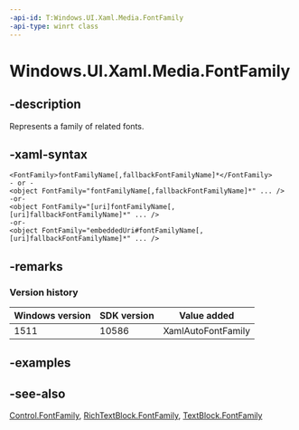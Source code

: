 ```yaml
---
-api-id: T:Windows.UI.Xaml.Media.FontFamily
-api-type: winrt class
---
```


<!-- Class syntax.
public class FontFamily : Windows.UI.Xaml.Media.IFontFamily
-->

# Windows.UI.Xaml.Media.FontFamily

## -description
Represents a family of related fonts.



## -xaml-syntax
```xaml
<FontFamily>fontFamilyName[,fallbackFontFamilyName]*</FontFamily>
- or -
<object FontFamily="fontFamilyName[,fallbackFontFamilyName]*" ... />
-or-
<object FontFamily="[uri]fontFamilyName[,[uri]fallbackFontFamilyName]*" ... />
-or-
<object FontFamily="embeddedUri#fontFamilyName[,[uri]fallbackFontFamilyName]*" ... />
```


## -remarks

### Version history

| Windows version | SDK version | Value added |
| -- | -- | -- |
| 1511 | 10586 | XamlAutoFontFamily |

## -examples

## -see-also
[Control.FontFamily](../windows.ui.xaml.controls/control_fontfamily.md), [RichTextBlock.FontFamily](../windows.ui.xaml.controls/richtextblock_fontfamily.md), [TextBlock.FontFamily](../windows.ui.xaml.controls/textblock_fontfamily.md)
